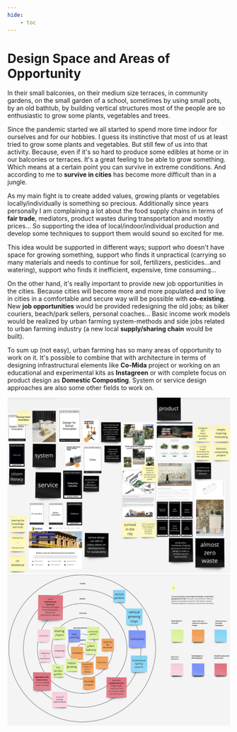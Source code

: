 ```yaml
---
hide:
    - toc
---
```


# **Design Space and Areas of Opportunity**

In their small balconies, on their medium size terraces, in community gardens, on the small garden of a school, sometimes by using small pots, by an old bathtub, by building vertical structures most of the people are so enthusiastic to grow some plants, vegetables and trees.

Since the pandemic started we all started to spend more time indoor for ourselves and for our hobbies. I guess its instinctive that most of us at least tried to grow some plants and vegetables. But still few of us into that activity. Because, even if it's so hard to produce some edibles at home or in our balconies or terraces. It's a great feeling to be able to grow something. Which means at a certain point you can survive in extreme conditions. And according to me to **survive in cities** has become more difficult than in a jungle.

As my main fight is to create added values, growing plants or vegetables locally/individually is something so precious. Additionally since years personally I am complaining a lot about the food supply chains in terms of **fair trade**, mediators, product wastes during transportation and mostly prices... So supporting the idea of local/indoor/individual production and develop some techniques to support them would sound so excited for me.

This idea would be supported in different ways; support who doesn't have space for growing something, support who finds it unpractical (carrying so many materials and needs to continue for soil, fertilizers, pesticides...and watering), support who finds it inefficient, expensive, time consuming...

On the other hand, it's really important to provide new job opportunities in the cities. Because cities will become more and more populated and to live in cities in a comfortable and secure way will be possible with **co-existing**.  New **job opportunities** would be provided redesigning the old jobs; as biker couriers, beach/park sellers, personal coaches... Basic income work models would be realized by urban farming system-methods and side jobs related to urban farming industry (a new local **supply/sharing chain** would be built).

To sum up (not easy), urban farming has so many areas of opportunity to work on it. It's possible to combine that with architecture in terms of designing infrastructural elements like **Co-Mida** project or working on an educational and experimental kits as **Instagreen** or with complete focus on product design as **Domestic Composting**. System or service design approaches are also some other fields to work on.

![](../images/designspace1.jpg)
![](../images/signals.jpg)
